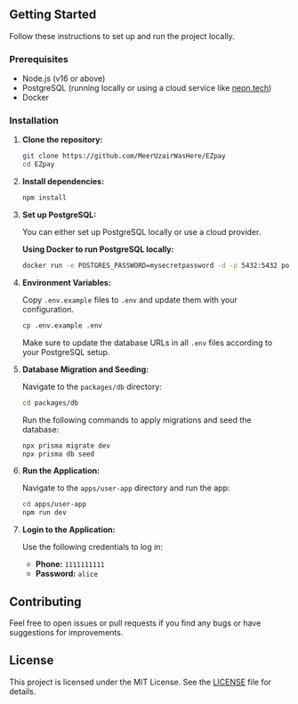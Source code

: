 ## Getting Started

Follow these instructions to set up and run the project locally.

### Prerequisites

- Node.js (v16 or above)
- PostgreSQL (running locally or using a cloud service like [neon.tech](https://neon.tech))
- Docker

### Installation

1. **Clone the repository:**

   ```bash
   git clone https://github.com/MeerUzairWasHere/EZpay
   cd EZpay
   ```

2. **Install dependencies:**

   ```bash
   npm install
   ```

3. **Set up PostgreSQL:**

   You can either set up PostgreSQL locally or use a cloud provider.

   **Using Docker to run PostgreSQL locally:**

   ```bash
   docker run -e POSTGRES_PASSWORD=mysecretpassword -d -p 5432:5432 postgres
   ```

4. **Environment Variables:**

   Copy `.env.example` files to `.env` and update them with your configuration.

   ```bash
   cp .env.example .env
   ```

   Make sure to update the database URLs in all `.env` files according to your PostgreSQL setup.

5. **Database Migration and Seeding:**

   Navigate to the `packages/db` directory:

   ```bash
   cd packages/db
   ```

   Run the following commands to apply migrations and seed the database:

   ```bash
   npx prisma migrate dev
   npx prisma db seed
   ```

6. **Run the Application:**

   Navigate to the `apps/user-app` directory and run the app:

   ```bash
   cd apps/user-app
   npm run dev
   ```

7. **Login to the Application:**

   Use the following credentials to log in:

   - **Phone:** `1111111111`
   - **Password:** `alice`

## Contributing

Feel free to open issues or pull requests if you find any bugs or have suggestions for improvements.

## License

This project is licensed under the MIT License. See the [LICENSE](LICENSE) file for details.
